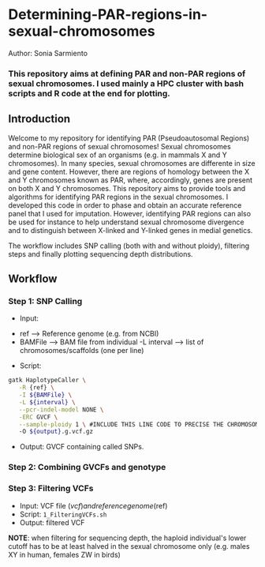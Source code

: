 # Determining-PAR-regions-in-sexual-chromosomes

Author: Sonia Sarmiento

### This repository aims at defining PAR and non-PAR regions of sexual chromosomes. I used mainly a HPC cluster with bash scripts and R code at the end for plotting.

## Introduction
Welcome to my repository for identifying PAR (Pseudoautosomal Regions) and non-PAR regions of sexual chromosomes!
Sexual chromosomes determine biological sex of an organisms (e.g. in mammals X and Y chromosomes). In many species, sexual chromosomes are differente in size and gene content. However, there are regions of homology between the X and Y chromosomes known as PAR, where, accordingly, genes are present on both X and Y chromosomes. This repository aims to provide tools and algorithms for identifying PAR regions in the sexual chromosomes. I developed this code in order to phase and obtain an accurate reference panel that I used for imputation. However, identifying PAR regions can also be used for instance to help understand sexual chromosome divergence and to distinguish between X-linked and Y-linked genes in medial genetics. 

The workflow includes SNP calling (both with and without ploidy), filtering steps and finally plotting sequencing depth distributions. 

## Workflow

### Step 1: SNP Calling



* Input: 
- ref --> Reference genome (e.g. from NCBI)
- BAMFile --> BAM file from individual
-L interval --> list of chromosomes/scaffolds (one per line)

* Script: 
```bash
gatk HaplotypeCaller \
   -R {ref} \
   -I ${BAMFile} \
   -L ${interval} \
   --pcr-indel-model NONE \
   -ERC GVCF \
   --sample-ploidy 1 \ #INCLUDE THIS LINE CODE TO PRECISE THE CHROMOSOME IS HAPLOID
   -O ${output}.g.vcf.gz 
```
* Output: GVCF containing called SNPs.

### Step 2: Combining GVCFs and genotype

### Step 3: Filtering VCFs


* Input: VCF file ($vcf) and reference genome ($ref)
* Script: ```1_FilteringVCFs.sh```
* Output: filtered VCF

**NOTE**: when filtering for sequencing depth, the haploid individual's lower cutoff has to be at least halved in the sexual chromosome only (e.g. males XY in human, females ZW in birds) 

